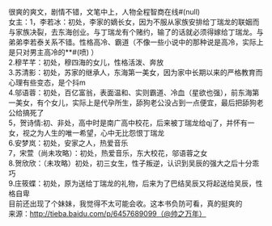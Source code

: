 很爽的爽文，剧情不错，文笔中上，人物全程智商在线#(null)   
女主：1，李若冰：初处，李家的嫡长女，因为不服从家族安排给丁瑞龙的联姻而与家族决裂，去东海创业。与丁瑞龙有个赌约，输了的话就必须得嫁给丁瑞龙。与弟弟李若泰关系不错。性格高冷、霸道（不像一些小说中的那种说是高冷，实际上是只对男主高冷的**#(喷) ）  
2.穆芊芊：初处，穆四海的女儿，性格活泼、奔放  
3.苏清影：初处，苏家的继承人，东海第一美女，因为家中长期以来的严格教育而心理有些变态，是个抖m  
4.邬语蓉：初处，百亿富翁，表面温和、实则霸道、冷血（星欲也强），前东海第一美女，有个女儿，实际上是代孕所生，舔狗老公没占到一点便宜，最后把舔狗老公给搞死了  
5，贺诗情:初、非处，高中时是南广高中校花，后来被丁瑞龙给qj了，并怀有一女，视之为人生的唯一希望，心中无比怨恨丁瑞龙  
6.安梦岚：初处，安家之人，热爱音乐  
7，宋萱（尚未攻略）：初处，热爱音乐，东大校花，邬语蓉之女  
8.贺欣欣：（未攻略）初处，初三女生，性子叛逆，认识到吴辰的强大之后十分乖巧  
9.庄筱蝶：初处，原为送给丁瑞龙的礼物，后来为了巴结吴辰又将起送给吴辰，性格自卑  
目前还出现了个妹妹，我觉得不太可能会收。这本书负防可看，真的挺爽的  
来源：http://tieba.baidu.com/p/6457689099（@帅之万年）  
